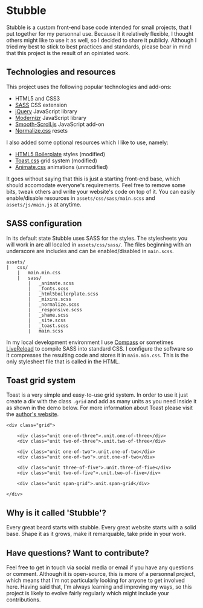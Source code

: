 # Stubble

Stubble is a custom front-end base code intended for small projects, that I put together for my personnal use. Because it it relatively flexible, I thought others might like to use it as well, so I decided to share it publicly. Although I tried my best to stick to best practices and standards, please bear in mind that this project is the result of an opiniated work.

## Technologies and resources

This project uses the following popular technologies and add-ons:

* HTML5 and CSS3
* [SASS](http://sass-lang.com/) CSS extension
* [jQuery](http://jquery.com/) JavaScript library
* [Modernizr](http://modernizr.com/) JavaScript library
* [Smooth-Scroll.js](http://cferdinandi.github.io/smooth-scroll/) JavaScript add-on
* [Normalize.css](http://necolas.github.io/normalize.css/) resets

I also added some optional resources which I like to use, namely:

* [HTML5 Boilerplate](http://html5boilerplate.com/) styles (modified)
* [Toast.css](https://daneden.me/toast/) grid system (modified)
* [Animate.css](http://daneden.github.io/animate.css/) animations (unmodified)

It goes without saying that this is just a starting front-end base, which should accomodate everyone's requirements. Feel free to remove some bits, tweak others and write your website's code on top of it. You can easily enable/disable resources in `assets/css/sass/main.scss` and `assets/js/main.js` at anytime.

## SASS configuration

In its default state Stubble uses SASS for the styles. The stylesheets you will work in are all localed in `assets/css/sass/`. The files beginning with an underscore are includes and can be enabled/disabled in `main.scss`.

    assets/
    |   css/
        |   main.min.css
        |   sass/
            |   _animate.scss
            |   _fonts.scss
            |   _html5boilerplate.scss
            |   _mixins.scss
            |   _normalize.scss
            |   _responsive.scss
            |   _shame.scss
            |   _site.scss
            |   _toast.scss
            |   main.scss
        
In my local development environment I use [Compass](http://compass-style.org/) or sometimes [LiveReload](http://livereload.com/) to compile SASS into standard CSS. I configure the software so it compresses the resulting code and stores it in `main.min.css`. This is the only stylesheet file that is called in the HTML.

## Toast grid system

Toast is a very simple and easy-to-use grid system. In order to use it just create a div with the class `.grid` and add as many units as you need inside it as shown in the demo below. For more information about Toast please visit the [author's website](http://daneden.me/toast/).

    <div class="grid">

        <div class="unit one-of-three">.unit.one-of-three</div>
        <div class="unit two-of-three">.unit.two-of-three</div>

        <div class="unit one-of-two">.unit.one-of-two</div>
        <div class="unit one-of-two">.unit.one-of-two</div>

        <div class="unit three-of-five">.unit.three-of-five</div>
        <div class="unit two-of-five">.unit.two-of-five</div>

        <div class="unit span-grid">.unit.span-grid</div>

    </div>

## Why is it called 'Stubble'?

Every great beard starts with stubble. Every great website starts with a solid base. Shape it as it grows, make it remarquable, take pride in your work.

## Have questions? Want to contribute?

Feel free to get in touch via social media or email if you have any questions or comment. Although it is open-source, this is more of a personnal project, which means that I'm not particularly looking for anyone to get involved here. Having said that, I'm always learning and improving my ways, so this project is likely to evolve fairly regularly which might include your contributions.
